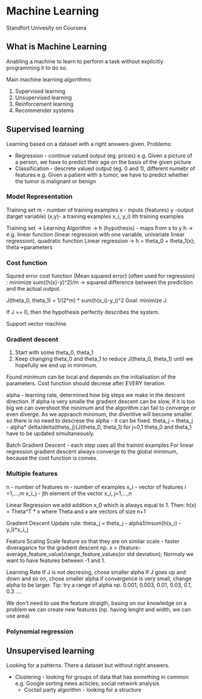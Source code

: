 # Machine Learning
Standfort Univesity on Coursera

## What is Machine Learning
Anabling a machine to learn to perform a task without explicitly programming it to do so.

Main machine learning algorithms:
1) Supervised learning
2) Unsupervised learning
3) Reinforcement learning
4) Recommender systems

## Supervised learning
Learning based on a dataset with a right answers given.
Problems:
 - Regression - continue valued output (eg. prices)
   e.g. Given a picture of a person, we have to predict their age on the basis of the given picture
 - Classification - descrete valued output (eg. 0 and 1), different numebr of features
   e.g. Given a patient with a tumor, we have to predict whether the tumor is malignant or benign

### Model Representation
Training set
m - number of training examples
x - inputs (features)
y -output (target variable)
(x,y)- a training examples
x_i, y_i) ith training examples

Training set -> Learning Algorithm -> h (hypothesis) - maps from x to y
h -> e.g. linear function (linear regression with one variable, univariate linear regression), quadratic function
Linear regression -> h = theta_0 + theta_1(x); theta->parameters

### Cost function
Squred error cost function (Mean squared error) (often used for regression)
: minimize sum((h(x)-y)^2)/m -> squared difference between the prediction and the actual output.

J(theta_0, theta_1) = 1/(2*m) * sum(h(x_i)-y_i)^2
Goal: minimize J

If J == 0, then the hypothesis perfectly describes the system.

Support vector machine 

### Gradient descent
1. Start with some theta_0, theta_1
2. Keep changing theta_0 and theta_1 to reduce J(theta_0, theta_1) until we hopefully we end up in minimum.

Found minimum can be local and depends on the initialisation of the parameters.
Cost function should decrese after EVERY iteration.

alpha - learning rate, determined how big steps we make in the descent direction.
If alpha is very smalle the gradient descent can be slow, if it is too big we can overshoot the minimum and the algorithm can fail to converge or even diverge. As we appraoch minimum, the diveritive will become smaller so there is no need to descrese the alpha - it can be fixed.
theta_j = theta_j - alpha* delta/delta(theta_j){J(theta_0, theta_1) for j=0,1
theta_0 and theta_1 have to be updated simultaneously.

Batch Gradient Descent - each step uses all the trainint examples
For linear regression gradient descent always converge to the global minimum, because the cost function is convex.

### Multiple features
n - number of features
m - number of examples
x_i - vector of features i =1,...,m
x_i_j - jth element of the vector x_i, j=1,...,n

Linear Regression
we add addition x_0 which is always equal to 1. Then:
h(x) = Theta^T * x
where Theta and x are vectors of size n+1

Gradient Descent
Update rule:
theta_j = theta_j - alpha*1/m*sum(h(x_i) - y_i)*x_i_j

Feature Scaling
Scale feature so that they are on similar scale - faster diveragance for the gradient descent
np. x = (feature-average_feature_value)/range_feature_values(or std deviation);
Normaly we want to have features between -1 and 1.

Learning Rate
If J is not decresing, chose smaller alpha
If J goes up and down and so on, chose smaller alpha
if convergence is very small, change alpha to be larger.
Tip: try a range of alpha np. 0.001, 0.003, 0.01, 0.03, 0.1, 0.3 ....

We don't need to use the feature straigth, basing on our knowledge on a problem we can create new features (np. having lenght and width, we can use area)

### Polynomial regression


## Unsupervised learning
Looking for a patterns. There a dataset but without right answers.
 - Clustering - looking for groups of data that has something in common
   e.g. Google sorting news acticles; social network analysis
    - Coctail party algorithm - looking for a structure
   
